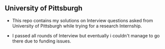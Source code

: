 ## University of Pittsburgh
* This repo contains my solutions on Interview questions asked from University of Pittsburgh while trying for a research Internship.

* I passed all rounds of Interview but eventually i couldn't manage to go there due to funding issues.